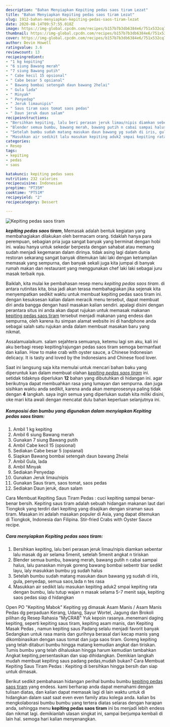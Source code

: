 ```yaml
---
description: "Bahan Menyiapkan Kepiting pedas saos tiram Lezat"
title: "Bahan Menyiapkan Kepiting pedas saos tiram Lezat"
slug: 1912-bahan-menyiapkan-kepiting-pedas-saos-tiram-lezat
date: 2020-08-14T09:57:55.018Z
image: https://img-global.cpcdn.com/recipes/b157b7b3db6384e6/751x532cq70/kepiting-pedas-saos-tiram-foto-resep-utama.jpg
thumbnail: https://img-global.cpcdn.com/recipes/b157b7b3db6384e6/751x532cq70/kepiting-pedas-saos-tiram-foto-resep-utama.jpg
cover: https://img-global.cpcdn.com/recipes/b157b7b3db6384e6/751x532cq70/kepiting-pedas-saos-tiram-foto-resep-utama.jpg
author: Devin Howell
ratingvalue: 3.6
reviewcount: 13
recipeingredient:
- "1 kg kepiting"
- "6 siung Bawang merah"
- "7 siung Bawang putih"
- " Cabe kecil 15 opsional"
- " Cabe besar 5 opsianal"
- " Bawang bombai setengah daun bawang 2helai"
- " Gula lada"
- " Minyak"
- " Penyedap"
- " Jeruk limaunipis"
- " Saus tiram saos tomat saos pedas"
- " Daun jeruk daun salam"
recipeinstructions:
- "Bersihkan kepiting, lalu beri perasan jeruk limau/nipis diamkan sebentar lalu masak dg air selama 5menit, setelah 5menit angkat n tiriskan"
- "Blender semua bumbu, bawang merah, bawang putih n cabai sampai halus, lalu panaskan minyak goreng bawang bombai sebentr biar sedikt layu, laly masukkan bumbu yg sudah halus"
- "Setelah bumbu sudah matang masukan daun bawang yg sudah di iris, gula, penyedap, semua saos,lada n tes rasa"
- "Masukkan air sedikit lalu masukan kepiting aduk2 smpai kepiting rata dengan bumbu, lalu tutup wajan n masak selama 5-7 menit saja, kepiting saos pedas siap d hidangkan"
categories:
- Resep
tags:
- kepiting
- pedas
- saos

katakunci: kepiting pedas saos 
nutrition: 232 calories
recipecuisine: Indonesian
preptime: "PT35M"
cooktime: "PT51M"
recipeyield: "2"
recipecategory: Dessert

---
```



![Kepiting pedas saos tiram](https://img-global.cpcdn.com/recipes/b157b7b3db6384e6/751x532cq70/kepiting-pedas-saos-tiram-foto-resep-utama.jpg)

<b><i>kepiting pedas saos tiram</i></b>, Memasak adalah bentuk kegiatan yang membahagiakan dilakukan oleh bermacam orang. tidaklah hanya para perempuan, sebagian pria juga sangat banyak yang berminat dengan hobi ini. walau hanya untuk sekedar berpesta dengan sahabat atau memang sudah menjadi kegemaran dalam dirinya. tidak asing lagi dalam dunia restoran sekarang sangat banyak ditemukan laki laki dengan ketrampilan memasak yang sempurna, dan banyak sekali juga kita jumpai di banyak rumah makan dan restaurant yang menggunakan chef laki laki sebagai juru masak terbaik nya.

Baiklah, kita mulai ke pembahasan resep menu <i>kepiting pedas saos tiram</i>. di antara rutinitas kita, bisa jadi akan terasa membahagiakan jika sejenak kita menyempatkan sedikit waktu untuk membuat kepiting pedas saos tiram ini. dengan kesuksesan kalian dalam meracik menu tersebut, dapat membuat diri anda bangga dengan hasil masakan kalian sendiri. apalagi disini dengan perantara situs ini anda akan dapat rujukan untuk memasak makanan <u>kepiting pedas saos tiram</u> tersebut menjadi makanan yang endess dan sempurna, oleh karena itu simpan alamat website ini di handphone anda sebagai salah satu rujukan anda dalam membuat masakan baru yang nikmat.

Assalamualaikum. salam sejahtera semuanya, ketemu lagi sm aku, kali ini aku berbagi resep kepiting/rajungan pedas saos tiram semoga bermanfaat dan kalian. How to make crab with oyster sauce, a Chinese Indonesian delicacy. It is tasty and loved by the Indonesians and Chinese food lover.


Saat ini langsung saja kita memulai untuk mencari bahan baku yang diperuntuk kan dalam membuat olahan <u><i>kepiting pedas saos tiram</i></u> ini. setidak tidaknya diperlukan <b>12</b> bahan yang dibutuhkan di hidangan ini. agar berikutnya dapat membuahkan rasa yang lumayan dan sempurna. dan juga sisihkan waktu anda sedikit, karena anda akan memprosesnya paling tidak dengan <b>4</b> langkah. saya ingin semua yang diperlukan sudah kita miliki disini, oke mari kita awali dengan mencatat dulu bahan keperluan selanjutnya ini.

<!--inarticleads1-->

##### Komposisi dan bumbu yang digunakan dalam menyiapkan Kepiting pedas saos tiram:

1. Ambil 1 kg kepiting
1. Ambil 6 siung Bawang merah
1. Gunakan 7 siung Bawang putih
1. Ambil  Cabe kecil 15 (opsional)
1. Sediakan  Cabe besar 5 (opsianal)
1. Siapkan  Bawang bombai setengah daun bawang 2helai
1. Ambil  Gula, lada
1. Ambil  Minyak
1. Sediakan  Penyedap
1. Gunakan  Jeruk limau/nipis
1. Gunakan  Saus tiram, saos tomat, saos pedas
1. Sediakan  Daun jeruk, daun salam


Cara Membuat Kepiting Saus Tiram Pedas : cuci kepiting sampai benar-benar bersih. Kepiting saus tiram adalah sebuah hidangan makanan laut dari Tiongkok yang terdiri dari kepiting yang disajikan dengan siraman saus tiram. Masakan ini adalah masakan populer di Asia, yang dapat ditemukan di Tiongkok, Indonesia dan Filipina. Stir-fried Crabs with Oyster Sauce recipe. 

<!--inarticleads2-->

##### Cara menyiapkan Kepiting pedas saos tiram:

1. Bersihkan kepiting, lalu beri perasan jeruk limau/nipis diamkan sebentar lalu masak dg air selama 5menit, setelah 5menit angkat n tiriskan
1. Blender semua bumbu, bawang merah, bawang putih n cabai sampai halus, lalu panaskan minyak goreng bawang bombai sebentr biar sedikt layu, laly masukkan bumbu yg sudah halus
1. Setelah bumbu sudah matang masukan daun bawang yg sudah di iris, gula, penyedap, semua saos,lada n tes rasa
1. Masukkan air sedikit lalu masukan kepiting aduk2 smpai kepiting rata dengan bumbu, lalu tutup wajan n masak selama 5-7 menit saja, kepiting saos pedas siap d hidangkan


Open PO &#34;Kepiting Mabok&#34; Kepiting yg dimasak Asam Manis / Asam Manis Pedas dg perpaduan Kerang, Udang, Sayur Wortel, Jagung dan Brokoli pilihan dg Resep Rahasia &#34;MyCRAB&#34; Yuk kepoin rasanya..menemani daging kepiting, seperti kepiting saus tiram, kepiting asam manis, dan Kepiting Masak Pedas , namun kepiting saus Padang selalu menjadi favorit banyak Sedangkan untuk rasa manis dan gurihnya berasal dari kecap manis yang dikombinasikan dengan saus tomat dan juga saos tiram. Goreng kepiting yang telah ditaburi bumbu hingga matang kemudian angkat dan tiriskan. Tumis bumbu yang telah dihaluskan hingga harum kemudian tambahkan Angkat kepiting,persentasikan dan siap dihidangkan. Demikian langkah mudah membuat kepiting saus padang pedas,mudah bukan? Cara Membuat Kepiting Saus Tiram Pedas : Kepiting di bersihkan hingga bersih dan siap untuk dimasak. 

Berikut sedikit pembahasan hidangan perihal bumbu bumbu <u>kepiting pedas saos tiram</u> yang endess. kami berharap anda dapat memahami dengan tulisan diatas, dan kalian dapat memasak lagi di lain waktu untuk di hidangkan dalam saat saat even even family atau kolega anda. kalian bs mengkolaborasi bumbu bumbu yang tertera diatas selaras dengan harapan anda, sehingga menu <b>kepiting pedas saos tiram</b> ini bs menjadi lebih endess dan nikmat lagi. demikianlah ulasan singkat ini, sampai berjumpa kembali di lain hal. semoga hari kalian menyenangkan.
